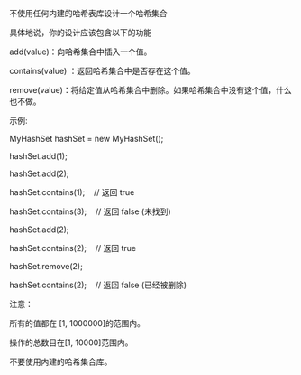 不使用任何内建的哈希表库设计一个哈希集合

具体地说，你的设计应该包含以下的功能

add(value)：向哈希集合中插入一个值。

contains(value) ：返回哈希集合中是否存在这个值。

remove(value)：将给定值从哈希集合中删除。如果哈希集合中没有这个值，什么也不做。

示例:

MyHashSet hashSet = new MyHashSet();

hashSet.add(1);         

hashSet.add(2);         

hashSet.contains(1);    // 返回 true

hashSet.contains(3);    // 返回 false (未找到)

hashSet.add(2);          

hashSet.contains(2);    // 返回 true

hashSet.remove(2);          


hashSet.contains(2);    // 返回  false (已经被删除)

注意：

所有的值都在 [1, 1000000]的范围内。

操作的总数目在[1, 10000]范围内。

不要使用内建的哈希集合库。
